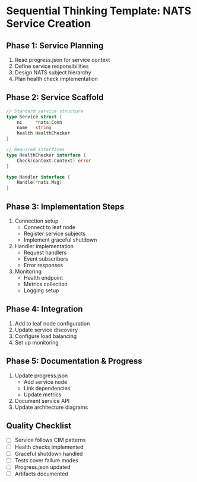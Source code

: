 # Sequential Thinking Template: NATS Service Creation

## Phase 1: Service Planning
1. Read progress.json for service context
2. Define service responsibilities
3. Design NATS subject hierarchy
4. Plan health check implementation

## Phase 2: Service Scaffold
```go
// Standard service structure
type Service struct {
    nc     *nats.Conn
    name   string
    health HealthChecker
}

// Required interfaces
type HealthChecker interface {
    Check(context.Context) error
}

type Handler interface {
    Handle(*nats.Msg)
}
```

## Phase 3: Implementation Steps
1. Connection setup
   - Connect to leaf node
   - Register service subjects
   - Implement graceful shutdown
2. Handler implementation
   - Request handlers
   - Event subscribers
   - Error responses
3. Monitoring
   - Health endpoint
   - Metrics collection
   - Logging setup

## Phase 4: Integration
1. Add to leaf node configuration
2. Update service discovery
3. Configure load balancing
4. Set up monitoring

## Phase 5: Documentation & Progress
1. Update progress.json
   - Add service node
   - Link dependencies
   - Update metrics
2. Document service API
3. Update architecture diagrams

## Quality Checklist
- [ ] Service follows CIM patterns
- [ ] Health checks implemented
- [ ] Graceful shutdown handled
- [ ] Tests cover failure modes
- [ ] Progress.json updated
- [ ] Artifacts documented